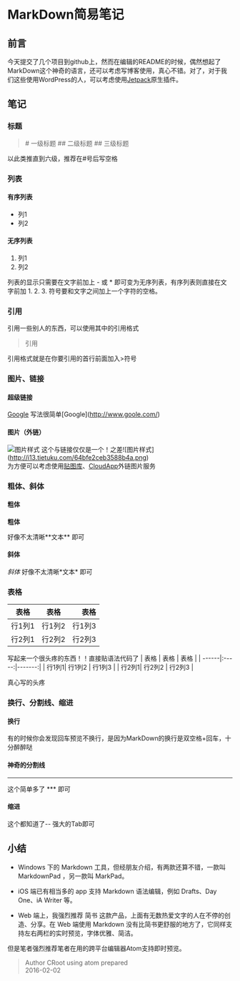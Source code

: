 # MarkDown简易笔记
## 前言
今天提交了几个项目到github上，然而在编辑的README的时候，偶然想起了MarkDown这个神奇的语言，还可以考虑写博客使用，真心不错。对了，对于我们这些使用WordPress的人，可以考虑使用[Jetpack](https://wordpress.org/plugins/jetpack/)原生插件。
## 笔记
### 标题
>\# 一级标题
\## 二级标题
\## 三级标题

以此类推直到六级，推荐在#号后写空格

### 列表
#### 有序列表

* 列1
* 列2

#### 无序列表
1. 列1
2. 列2

列表的显示只需要在文字前加上 - 或 * 即可变为无序列表，有序列表则直接在文字前加 1. 2. 3. 符号要和文字之间加上一个字符的空格。

### 引用
引用一些别人的东西，可以使用其中的引用格式
>引用

引用格式就是在你要引用的首行前面加入>符号
### 图片、链接
#### 超级链接
[Google](http://www.goole.com/)
写法很简单\[Google](http://www.goole.com/)
#### 图片（外链）
![图片样式](http://i13.tietuku.com/64bfe2ceb3588b4a.png)
这个与链接仅仅是一个！之差\!\[图片样式](http://i13.tietuku.com/64bfe2ceb3588b4a.png)  
为方便可以考虑使用[贴图库](http://tietuku.com/)、[CloudApp](http://www.getcloudapp.com/)外链图片服务


### 粗体、斜体
#### 粗体
**粗体**

好像不太清晰\*\*文本** 即可
#### 斜体
*斜体*
好像不太清晰\*文本* 即可

### 表格
| 表格   | 表格  | 表格   |
| ------|:-----:|-------:|
| 行1列1| 行1列2 | 行1列3 |
| 行2列1| 行2列2 | 行2列3 |
写起来一个很头疼的东西！！直接贴语法代码了
| 表格   | 表格  | 表格   |
| ------|:-----:|-------:|
| 行1列1| 行1列2 | 行1列3 |
| 行2列1| 行2列2 | 行2列3 |

真心写的头疼

### 换行、分割线、缩进
#### 换行
有的时候你会发现回车预览不换行，是因为MarkDown的换行是双空格+回车，十分醉醉哒
#### 神奇的分割线
***
这个简单多了 \*** 即可
#### 缩进
这个都知道了-- 强大的Tab即可
## 小结
* Windows 下的 Markdown 工具，但经朋友介绍，有两款还算不错，一款叫 MarkdownPad ，另一款叫 MarkPad。

* iOS 端已有相当多的 app 支持 Markdown 语法编辑，例如 Drafts、Day One、iA Writer 等。

* Web 端上，我强烈推荐 简书 这款产品，上面有无数热爱文字的人在不停的创造、分享。在 Web 端使用 Markdown 没有比简书更舒服的地方了，它同样支持左右两栏的实时预览，字体优雅、简洁。

但是笔者强烈推荐笔者在用的跨平台编辑器Atom支持即时预览。





>Author CRoot using atom prepared  
2016-02-02
